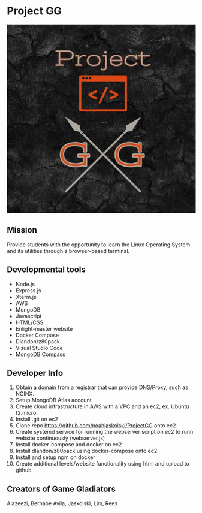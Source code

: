 # Project GG
![ProjectGG](https://github.com/noahjaskolski/ProjectGG/blob/main/Website/enlight-master/img/Project_GG_logo_2.0.jpg?raw=true)

## Mission
Provide students with the opportunity to learn the Linux Operating System and its utilities through a browser-based terminal.

## Developmental tools
- Node.js
- Express.js
- Xterm.js
- AWS
- MongoDB
- Javascript
- HTML/CSS
- Enlight-master website
- Docker Compose
- Dlandon/z80pack
- Visual Studio Code
- MongoDB Compass

## Developer Info   
1. Obtain a domain from a registrar that can provide DNS/Proxy, such as NGINX.
2. Setup MongoDB Atlas account
2. Create cloud infrastructure in AWS with a VPC and an ec2, ex. Ubuntu t2.micro. 
3. Install .git on ec2
4. Clone repo https://github.com/noahjaskolski/ProjectGG onto ec2
5. Create systemd service for running the webserver script on ec2 to runn website continuously (webserver.js)
6. Install docker-compose and docker on ec2
7. Install dlandon/z80pack using docker-compose onto ec2
8. Install and setup npm on docker 
9. Create additional levels/website functionality using html and upload to github 


## Creators of Game Gladiators
Alazeezi, Bernabe Avila, Jaskolski, Lim, Rees 
